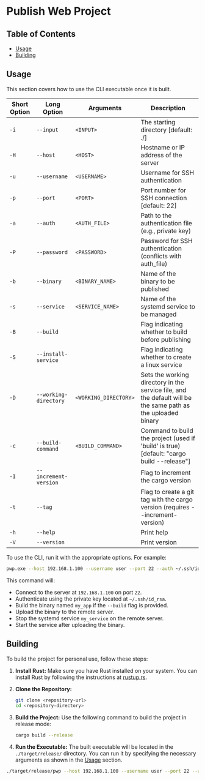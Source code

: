 
# Publish Web Project

## Table of Contents

- [Usage](#usage)
- [Building](#building)

## Usage

This section covers how to use the CLI executable once it is built.

| Short Option | Long Option           | Arguments             | Description                                                                                                  |
|--------------|-----------------------|-----------------------|--------------------------------------------------------------------------------------------------------------|
| `-i`         | `--input`             | `<INPUT>`             | The starting directory [default: ./]                                                                         |
| `-H`         | `--host`              | `<HOST>`              | Hostname or IP address of the server                                                                         |
| `-u`         | `--username`          | `<USERNAME>`          | Username for SSH authentication                                                                              |
| `-p`         | `--port`              | `<PORT>`              | Port number for SSH connection [default: 22]                                                                 |
| `-a`         | `--auth`              | `<AUTH_FILE>`         | Path to the authentication file (e.g., private key)                                                          |
| `-P`         | `--password`          | `<PASSWORD>`          | Password for SSH authentication (conflicts with auth_file)                                                   |
| `-b`         | `--binary`            | `<BINARY_NAME>`       | Name of the binary to be published                                                                           |
| `-s`         | `--service`           | `<SERVICE_NAME>`      | Name of the systemd service to be managed                                                                    |
| `-B`         | `--build`             |                       | Flag indicating whether to build before publishing                                                           |
| `-S`         | `--install-service`   |                       | Flag indicating whether to create a linux service                                                            |
| `-D`         | `--working-directory` | `<WORKING_DIRECTORY>` | Sets the working directory in the service file, and the default will be the same path as the uploaded binary |
| `-c`         | `--build-command`     | `<BUILD_COMMAND>`     | Command to build the project (used if 'build' is true) [default: "cargo build --release"]                    |
| `-I`         | `--increment-version` |                       | Flag to increment the cargo version                                                                          |
| `-t`         | `--tag`               |                       | Flag to create a git tag with the cargo version (requires --increment-version)                               |
| `-h`         | `--help`              |                       | Print help                                                                                                   |
| `-V`         | `--version`           |                       | Print version                                                                                                |

To use the CLI, run it with the appropriate options. For example:

```sh
pwp.exe --host 192.168.1.100 --username user --port 22 --auth ~/.ssh/id_rsa --binary my_app --service my_service --build --install-service --increment-version --tag
```

This command will:
- Connect to the server at `192.168.1.100` on port `22`.
- Authenticate using the private key located at `~/.ssh/id_rsa`.
- Build the binary named `my_app` if the `--build` flag is provided.
- Upload the binary to the remote server.
- Stop the systemd service `my_service` on the remote server.
- Start the service after uploading the binary.

## Building

To build the project for personal use, follow these steps:

1. **Install Rust:**
   Make sure you have Rust installed on your system. You can install Rust by following the instructions at [rustup.rs](https://rustup.rs).

2. **Clone the Repository:**
   ```sh
   git clone <repository-url>
   cd <repository-directory>
   ```

3. **Build the Project:**
   Use the following command to build the project in release mode:
   ```sh
   cargo build --release
   ```

4. **Run the Executable:**
   The built executable will be located in the `./target/release/` directory. You can run it by specifying the necessary arguments as shown in the [Usage](#usage) section.

```sh
./target/release/pwp --host 192.168.1.100 --username user --port 22 --auth ~/.ssh/id_rsa --binary my_app --service my_service --build --increment-version --tag
```